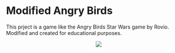 # Modified Angry Birds
This prject is a game like the Angry Birds Star Wars game by Rovio. Modified and created for educational purposes.

<p align="center">
  <img src="/demonstration/AngryBirds-Kinnect.gif">
</p>
